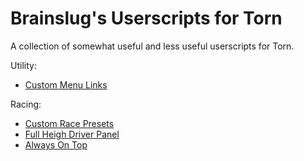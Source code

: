 # Brainslug's Userscripts for Torn
A collection of somewhat useful and less useful userscripts for Torn.

Utility:
- [Custom Menu Links](custom-menu-links.user.js)

Racing:
- [Custom Race Presets](custom-race-presets.user.js)
- [Full Heigh Driver Panel](racing-full-height.user.js)
- [Always On Top](racing-always-on-top.user.js)
